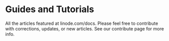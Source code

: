 Guides and Tutorials
====================

All the articles featured at linode.com/docs. Please feel free to contribute with corrections, updates, or new articles. See our contribute page for more info.